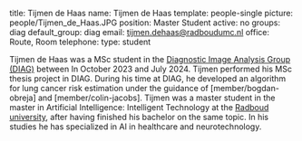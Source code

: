 title: Tijmen de Haas
name: Tijmen de Haas
template: people-single
picture: people/Tijmen_de_Haas.JPG
position: Master Student
active: no
groups: diag
default_group: diag
email: tijmen.dehaas@radboudumc.nl
office: Route, Room 
telephone:
type: student

Tijmen de Haas was a MSc student in the [Diagnostic Image Analysis Group (DIAG)](https://www.diagnijmegen.nl/) between In October 2023 and July 2024. Tijmen performed his MSc thesis project in DIAG. During his time at DIAG, he developed an algorithm for lung cancer risk estimation under the guidance of [member/bogdan-obreja] and [member/colin-jacobs]. Tijmen was a master student in the master in Artificial Intelligence: Intelligent Technology at the [Radboud university](https://www.ru.nl/), after having finished his bachelor on the same topic. In his studies he has specialized in AI in healthcare and neurotechnology.
